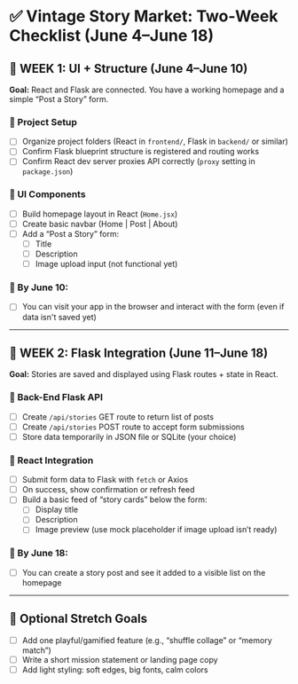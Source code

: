 # ✅ Vintage Story Market: Two-Week Checklist (June 4–June 18)

## 🔹 WEEK 1: UI + Structure (June 4–June 10)
**Goal:** React and Flask are connected. You have a working homepage and a simple “Post a Story” form.

### 🧱 Project Setup
- [ ] Organize project folders (React in `frontend/`, Flask in `backend/` or similar)
- [ ] Confirm Flask blueprint structure is registered and routing works
- [ ] Confirm React dev server proxies API correctly (`proxy` setting in `package.json`)

### 🎨 UI Components
- [ ] Build homepage layout in React (`Home.jsx`)
- [ ] Create basic navbar (Home | Post | About)
- [ ] Add a “Post a Story” form:
  - [ ] Title
  - [ ] Description
  - [ ] Image upload input (not functional yet)

### 📌 By June 10:
- [ ] You can visit your app in the browser and interact with the form (even if data isn't saved yet)

---

## 🔹 WEEK 2: Flask Integration (June 11–June 18)
**Goal:** Stories are saved and displayed using Flask routes + state in React.

### 🔄 Back-End Flask API
- [ ] Create `/api/stories` GET route to return list of posts
- [ ] Create `/api/stories` POST route to accept form submissions
- [ ] Store data temporarily in JSON file or SQLite (your choice)

### 🔗 React Integration
- [ ] Submit form data to Flask with `fetch` or Axios
- [ ] On success, show confirmation or refresh feed
- [ ] Build a basic feed of “story cards” below the form:
  - [ ] Display title
  - [ ] Description
  - [ ] Image preview (use mock placeholder if image upload isn’t ready)

### 📌 By June 18:
- [ ] You can create a story post and see it added to a visible list on the homepage

---

## 🌱 Optional Stretch Goals
- [ ] Add one playful/gamified feature (e.g., “shuffle collage” or “memory match”)
- [ ] Write a short mission statement or landing page copy
- [ ] Add light styling: soft edges, big fonts, calm colors

